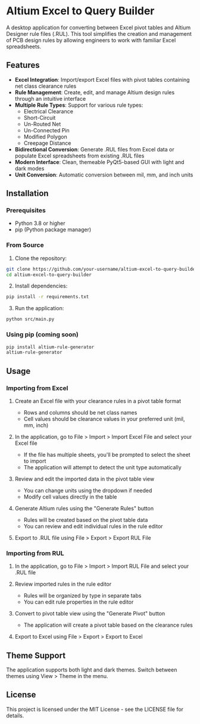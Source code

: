 # Altium Excel to Query Builder

A desktop application for converting between Excel pivot tables and Altium Designer rule files (.RUL). This tool simplifies the creation and management of PCB design rules by allowing engineers to work with familiar Excel spreadsheets.

## Features

- **Excel Integration**: Import/export Excel files with pivot tables containing net class clearance rules
- **Rule Management**: Create, edit, and manage Altium design rules through an intuitive interface
- **Multiple Rule Types**: Support for various rule types:
  - Electrical Clearance
  - Short-Circuit
  - Un-Routed Net
  - Un-Connected Pin
  - Modified Polygon
  - Creepage Distance
- **Bidirectional Conversion**: Generate .RUL files from Excel data or populate Excel spreadsheets from existing .RUL files
- **Modern Interface**: Clean, themeable PyQt5-based GUI with light and dark modes
- **Unit Conversion**: Automatic conversion between mil, mm, and inch units

## Installation

### Prerequisites

- Python 3.8 or higher
- pip (Python package manager)

### From Source

1. Clone the repository:
```bash
git clone https://github.com/your-username/altium-excel-to-query-builder.git
cd altium-excel-to-query-builder
```

2. Install dependencies:
```bash
pip install -r requirements.txt
```

3. Run the application:
```bash
python src/main.py
```

### Using pip (coming soon)

```bash
pip install altium-rule-generator
altium-rule-generator
```

## Usage

### Importing from Excel

1. Create an Excel file with your clearance rules in a pivot table format
   - Rows and columns should be net class names
   - Cell values should be clearance values in your preferred unit (mil, mm, inch)

2. In the application, go to File > Import > Import Excel File and select your Excel file
   - If the file has multiple sheets, you'll be prompted to select the sheet to import
   - The application will attempt to detect the unit type automatically

3. Review and edit the imported data in the pivot table view
   - You can change units using the dropdown if needed
   - Modify cell values directly in the table

4. Generate Altium rules using the "Generate Rules" button
   - Rules will be created based on the pivot table data
   - You can review and edit individual rules in the rule editor

5. Export to .RUL file using File > Export > Export RUL File

### Importing from RUL

1. In the application, go to File > Import > Import RUL File and select your .RUL file

2. Review imported rules in the rule editor
   - Rules will be organized by type in separate tabs
   - You can edit rule properties in the rule editor

3. Convert to pivot table view using the "Generate Pivot" button
   - The application will create a pivot table based on the clearance rules

4. Export to Excel using File > Export > Export to Excel

## Theme Support

The application supports both light and dark themes. Switch between themes using View > Theme in the menu.

## License

This project is licensed under the MIT License - see the LICENSE file for details.
